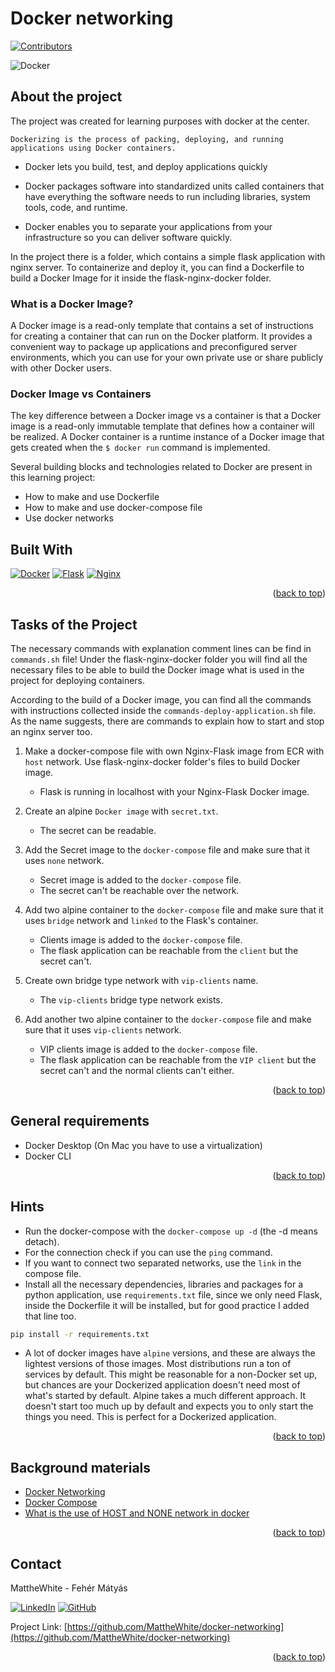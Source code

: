 <a name="readme-top"></a>

# Docker networking
[![Contributors][contributors-shield]][contributors-url]


![Docker](https://www.docker.com/wp-content/uploads/2022/03/vertical-logo-monochromatic.png)


## About the project
The project was created for learning purposes with docker at the center.
    
`Dockerizing is the process of packing, deploying, and running applications using Docker containers.`

- Docker lets you build, test, and deploy applications quickly

- Docker packages software into standardized units called containers that have everything the software needs to run including libraries, system tools, code, and runtime.

- Docker enables you to separate your applications from your infrastructure so you can deliver software quickly.

In the project there is a folder, which contains a simple flask application with nginx server. To containerize and deploy it, you can find a Dockerfile to build a Docker Image for it inside the flask-nginx-docker folder.

### What is a Docker Image?

A Docker image is a read-only template that contains a set of instructions for creating a container that can run on the Docker platform. It provides a convenient way to package up applications and preconfigured server environments, which you can use for your own private use or share publicly with other Docker users.

### Docker Image vs Containers

The key difference between a Docker image vs a container is that a Docker image is a read-only immutable template that defines how a container will be realized. A Docker container is a runtime instance of a Docker image that gets created when the ```$ docker run``` command is implemented.


Several building blocks and technologies related to Docker are present in this learning project:
* How to make and use Dockerfile
* How to make and use docker-compose file
* Use docker networks


## Built With

[![Docker][docker-shield]][docker-url]
[![Flask][flask-shield]][flask-url]
[![Nginx][nginx-shield]][nginx-url]


<p align="right">(<a href="#readme-top">back to top</a>)</p>


## Tasks of the Project
The necessary commands with explanation comment lines can be find in `commands.sh` file!
Under the flask-nginx-docker folder you will find all the necessary files to be able to build the Docker image what is used in the project for deploying containers.

According to the build of a Docker image, you can find all the commands with instructions collected inside the `commands-deploy-application.sh` file. As the name suggests, there are commands to explain how to start and stop an nginx server too.

1. Make a docker-compose file with own Nginx-Flask image from ECR with `host` network. Use flask-nginx-docker folder's files to build Docker image.
    - Flask is running in localhost with your Nginx-Flask Docker image.

2. Create an alpine `Docker image` with `secret.txt`.
    - The secret can be readable.

3. Add the Secret image to the `docker-compose` file and make sure that it uses `none` network.
    - Secret image is added to the `docker-compose` file.
    - The secret can't be reachable over the network.

4. Add two alpine container to the `docker-compose` file and make sure that it uses `bridge` network and `linked` to the Flask's container.
    - Clients image is added to the `docker-compose` file.
    - The flask application can be reachable from the `client` but the secret can't.

5. Create own bridge type network with `vip-clients` name.
    - The `vip-clients` bridge type network exists.

6. Add another two alpine container to the `docker-compose` file and make sure that it uses `vip-clients` network.
    - VIP clients image is added to the `docker-compose` file.
    - The flask application can be reachable from the `VIP client` but the secret can't and the normal clients can't either.

<p align="right">(<a href="#readme-top">back to top</a>)</p>


## General requirements

* Docker Desktop (On Mac you have to use a virtualization)
* Docker CLI

<p align="right">(<a href="#readme-top">back to top</a>)</p>


## Hints

- Run the docker-compose with the ```docker-compose up -d``` (the -d means detach).
- For the connection check if you can use the ```ping``` command.
- If you want to connect two separated networks, use the ```link``` in the compose file.
- Install all the necessary dependencies, libraries and packages for a python application, use ```requirements.txt``` file, since we only need Flask, inside the Dockerfile it will be installed, but for good practice I added that line too.
```sh
pip install -r requirements.txt
```
- A lot of docker images have `alpine` versions, and these are always the lightest versions of those images. Most distributions run a ton of services by default.
This might be reasonable for a non-Docker set up, but chances are your Dockerized application doesn't need most of what's started by default.
Alpine takes a much different approach. It doesn't start too much up by default and expects you to only start the things you need. This is perfect for a Dockerized application.

<p align="right">(<a href="#readme-top">back to top</a>)</p>


## Background materials

* <i class="far fa-book-open"></i> [Docker Networking](https://docs.docker.com/network/)
* <i class="far fa-book-open"></i> [Docker Compose](https://docs.docker.com/compose/)
* <i class="far fa-exclamation"></i> [What is the use of HOST and NONE network in docker](https://stackoverflow.com/questions/41083328/what-is-the-use-of-host-and-none-network-in-docker/43873743#43873743)

<p align="right">(<a href="#readme-top">back to top</a>)</p>


## Contact

MattheWhite - Fehér Mátyás

[![LinkedIn][linkedin-shield]][linkedin-url]
[![GitHub][github-shield]][github-url]

Project Link: [https://github.com/MattheWhite/docker-networking](https://github.com/MattheWhite/docker-networking)

<p align="right">(<a href="#readme-top">back to top</a>)</p>


[contributors-shield]: https://img.shields.io/github/contributors/MattheWhite/docker-networking-general.svg?style=for-the-badge
[contributors-url]: https://github.com/MattheWhite/docker-networking
[docker-shield]: https://img.shields.io/badge/docker-%230db7ed.svg?style=for-the-badge&logo=docker&logoColor=white
[docker-url]: https://docs.docker.com/get-started/overview/
[flask-shield]: https://img.shields.io/badge/Flask-000000?style=for-the-badge&logo=flask&logoColor=white
[flask-url]: https://flask.palletsprojects.com/en/2.2.x/
[nginx-shield]: https://img.shields.io/badge/nginx-%23009639.svg?style=for-the-badge&logo=nginx&logoColor=white
[nginx-url]: https://www.nginx.com/
[linkedin-shield]: https://img.shields.io/badge/-LinkedIn-black.svg?style=for-the-badge&logo=linkedin&colorB=349
[linkedin-url]: https://www.linkedin.com/in/matyas-feher/
[github-shield]: https://img.shields.io/badge/-GitHub-black.svg?style=for-the-badge&logo=github&colorB=947
[github-url]: https://github.com/MattheWhite
